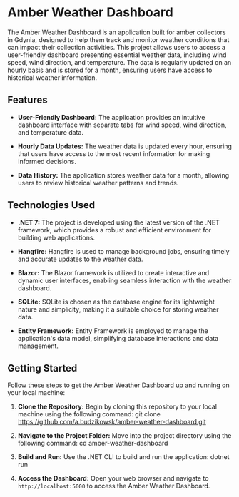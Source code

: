 # Amber Weather Dashboard

The Amber Weather Dashboard is an application built for amber collectors in Gdynia, designed to help them track and monitor weather conditions that can impact their collection activities. This project allows users to access a user-friendly dashboard presenting essential weather data, including wind speed, wind direction, and temperature. The data is regularly updated on an hourly basis and is stored for a month, ensuring users have access to historical weather information.

## Features

- **User-Friendly Dashboard:** The application provides an intuitive dashboard interface with separate tabs for wind speed, wind direction, and temperature data.

- **Hourly Data Updates:** The weather data is updated every hour, ensuring that users have access to the most recent information for making informed decisions.

- **Data History:** The application stores weather data for a month, allowing users to review historical weather patterns and trends.

## Technologies Used

- **.NET 7:** The project is developed using the latest version of the .NET framework, which provides a robust and efficient environment for building web applications.

- **Hangfire:** Hangfire is used to manage background jobs, ensuring timely and accurate updates to the weather data.

- **Blazor:** The Blazor framework is utilized to create interactive and dynamic user interfaces, enabling seamless interaction with the weather dashboard.

- **SQLite:** SQLite is chosen as the database engine for its lightweight nature and simplicity, making it a suitable choice for storing weather data.

- **Entity Framework:** Entity Framework is employed to manage the application's data model, simplifying database interactions and data management.

## Getting Started

Follow these steps to get the Amber Weather Dashboard up and running on your local machine:

1. **Clone the Repository:** Begin by cloning this repository to your local machine using the following command:
git clone https://github.com/a.budzikowsk/amber-weather-dashboard.git

2. **Navigate to the Project Folder:** Move into the project directory using the following command:
cd amber-weather-dashboard

3. **Build and Run:** Use the .NET CLI to build and run the application:
dotnet run

4. **Access the Dashboard:** Open your web browser and navigate to `http://localhost:5000` to access the Amber Weather Dashboard.



